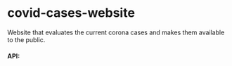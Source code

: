 # covid-cases-website
Website that evaluates the current corona cases and makes them available to the public.

#### API:
